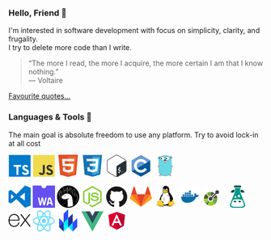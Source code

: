 ### Hello, Friend 👋

I'm interested in software development with focus on simplicity, clarity, and
frugality.  
I try to delete more code than I write.

> “The more I read, the more I acquire, the more certain I am that I know
> nothing.”  
> ― Voltaire

[Favourite quotes...](./QUOTES.md)

### Languages & Tools 🔨

The main goal is absolute freedom to use any platform. Try to avoid lock-in at
all cost

![alt](icons/typescript.svg)
![alt](icons/javascript.svg)
![alt](icons/html.svg)
![alt](icons/css.svg)
![alt](icons/bash.svg)
![alt](icons/c.svg)
![alt](icons/go.svg)

![alt](icons/vscode.svg)
![alt](icons/webassembly.svg)
![alt](icons/deno.svg)
![alt](icons/nodejs.svg)
![alt](icons/github.svg)
![alt](icons/gitlab.svg)
![alt](icons/linux.svg)
![alt](icons/docker.svg)
![alt](icons/openapi.svg)
![alt](icons/i18n.svg)
![alt](icons/express.js.svg)
![alt](icons/react.svg)
![alt](icons/lit.svg)
![alt](icons/vue.svg)
![alt](icons/angular.svg)

<!-- [More skills...](./SKILLS.md) -->

